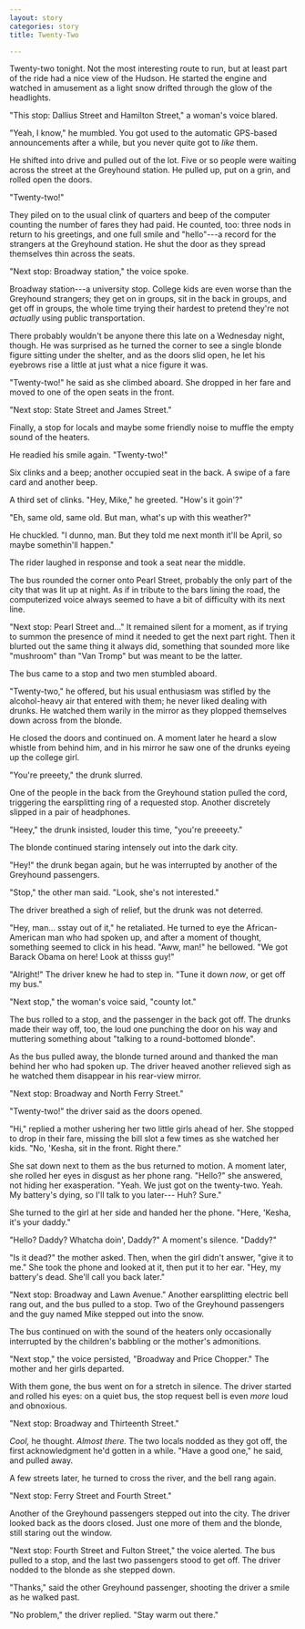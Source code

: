 ```yaml
---
layout: story
categories: story
title: Twenty-Two

---
```


Twenty-two tonight. Not the most interesting route to run, but at
least part of the ride had a nice view of the Hudson. He started the
engine and watched in amusement as a light snow drifted through the
glow of the headlights.

"This stop: Dallius Street and Hamilton Street," a woman's voice
blared.

"Yeah, I know," he mumbled. You got used to the automatic GPS-based
announcements after a while, but you never quite got to *like* them.

He shifted into drive and pulled out of the lot. Five or so people
were waiting across the street at the Greyhound station. He pulled up,
put on a grin, and rolled open the doors.

"Twenty-two!"

They piled on to the usual clink of quarters and beep of the computer
counting the number of fares they had paid. He counted, too: three
nods in return to his greetings, and one full smile and "hello"---a
record for the strangers at the Greyhound station. He shut the door as
they spread themselves thin across the seats.

"Next stop: Broadway station," the voice spoke.

Broadway station---a university stop. College kids are even worse
than the Greyhound strangers; they get on in groups, sit in the back
in groups, and get off in groups, the whole time trying their hardest
to pretend they're not *actually* using public transportation.

There probably wouldn't be anyone there this late on a Wednesday
night, though. He was surprised as he turned the corner to see a
single blonde figure sitting under the shelter, and as the doors slid
open, he let his eyebrows rise a little at just what a nice figure it
was.

"Twenty-two!" he said as she climbed aboard. She dropped in her fare
and moved to one of the open seats in the front.

"Next stop: State Street and James Street."

Finally, a stop for locals and maybe some friendly noise to muffle the
empty sound of the heaters.

He readied his smile again. "Twenty-two!"

Six clinks and a beep; another occupied seat in the back. A swipe of a
fare card and another beep.

A third set of clinks. "Hey, Mike," he greeted. "How's it goin'?"

"Eh, same old, same old. But man, what's up with this weather?"

He chuckled. "I dunno, man. But they told me next month it'll be
April, so maybe somethin'll happen."

The rider laughed in response and took a seat near the middle.

The bus rounded the corner onto Pearl Street, probably the only part
of the city that was lit up at night. As if in tribute to the bars
lining the road, the computerized voice always seemed to have a bit of
difficulty with its next line.

"Next stop: Pearl Street and..." It remained silent for a moment, as
if trying to summon the presence of mind it needed to get the next
part right. Then it blurted out the same thing it always did,
something that sounded more like "mushroom" than "Van Tromp" but was
meant to be the latter.

The bus came to a stop and two men stumbled aboard.

"Twenty-two," he offered, but his usual enthusiasm was stifled by the
alcohol-heavy air that entered with them; he never liked dealing with
drunks. He watched them warily in the mirror as they plopped
themselves down across from the blonde.

He closed the doors and continued on. A moment later he heard a slow
whistle from behind him, and in his mirror he saw one of the drunks
eyeing up the college girl.

"You're preeety," the drunk slurred.

One of the people in the back from the Greyhound station pulled the
cord, triggering the earsplitting ring of a requested stop. Another
discretely slipped in a pair of headphones.

"Heey," the drunk insisted, louder this time, "you're preeeety."

The blonde continued staring intensely out into the dark city.

"Hey!" the drunk began again, but he was interrupted by another of the
Greyhound passengers.

"Stop," the other man said. "Look, she's not interested."

The driver breathed a sigh of relief, but the drunk was not deterred.

"Hey, man... sstay out of it," he retaliated. He turned to eye the
African-American man who had spoken up, and after a moment of thought,
something seemed to click in his head. "Aww, man!" he bellowed. "We got
Barack Obama on here! Look at thisss guy!"

"Alright!" The driver knew he had to step in. "Tune it down *now*, or
get off my bus."

"Next stop," the woman's voice said, "county lot."

The bus rolled to a stop, and the passenger in the back got off. The
drunks made their way off, too, the loud one punching the door on his
way and muttering something about "talking to a round-bottomed
blonde".

As the bus pulled away, the blonde turned around and thanked the man
behind her who had spoken up. The driver heaved another relieved sigh
as he watched them disappear in his rear-view mirror.

"Next stop: Broadway and North Ferry Street."

"Twenty-two!" the driver said as the doors opened.

"Hi," replied a mother ushering her two little girls ahead of her. She
stopped to drop in their fare, missing the bill slot a few times as
she watched her kids. "No, 'Kesha, sit in the front. Right there."

She sat down next to them as the bus returned to motion. A moment
later, she rolled her eyes in disgust as her phone rang. "Hello?" she
answered, not hiding her exasperation. "Yeah. We just got on the
twenty-two. Yeah. My battery's dying, so I'll talk to you later--- Huh?
Sure."

She turned to the girl at her side and handed her the phone. "Here,
'Kesha, it's your daddy."

"Hello? Daddy? Whatcha doin', Daddy?" A moment's silence. "Daddy?"

"Is it dead?" the mother asked. Then, when the girl didn't answer,
"give it to me." She took the phone and looked at it, then put it to
her ear. "Hey, my battery's dead. She'll call you back later."

"Next stop: Broadway and Lawn Avenue." Another earsplitting electric
bell rang out, and the bus pulled to a stop. Two of the Greyhound
passengers and the guy named Mike stepped out into the snow.

The bus continued on with the sound of the heaters only occasionally
interrupted by the children's babbling or the mother's admonitions.

"Next stop," the voice persisted, "Broadway and Price Chopper." The
mother and her girls departed.

With them gone, the bus went on for a stretch in silence. The driver
started and rolled his eyes: on a quiet bus, the stop request bell is
even *more* loud and obnoxious.

"Next stop: Broadway and Thirteenth Street."

*Cool,* he thought. *Almost there.* The two locals nodded as they got
off, the first acknowledgment he'd gotten in a while. "Have a good
one," he said, and pulled away.
 
A few streets later, he turned to cross the river, and the bell rang
again.

"Next stop: Ferry Street and Fourth Street."

Another of the Greyhound passengers stepped out into the city. The
driver looked back as the doors closed. Just one more of them and the
blonde, still staring out the window.

"Next stop: Fourth Street and Fulton Street," the voice alerted. The
bus pulled to a stop, and the last two passengers stood to get off.
The driver nodded to the blonde as she stepped down.

"Thanks," said the other Greyhound passenger, shooting the driver a
smile as he walked past.

"No problem," the driver replied. "Stay warm out there."
